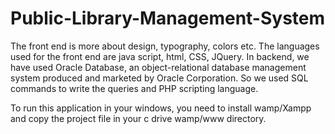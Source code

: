 # Public-Library-Management-System
The front end is more about design, typography, colors etc. The languages used for the front end are java script, html, CSS, JQuery. 
In backend, we have used Oracle Database, an object-relational database management system produced and marketed by Oracle Corporation. So we used SQL commands to write the queries and PHP scripting language.

To run this application in your windows, you need to install wamp/Xampp and copy the project file in your c drive wamp/www directory.
